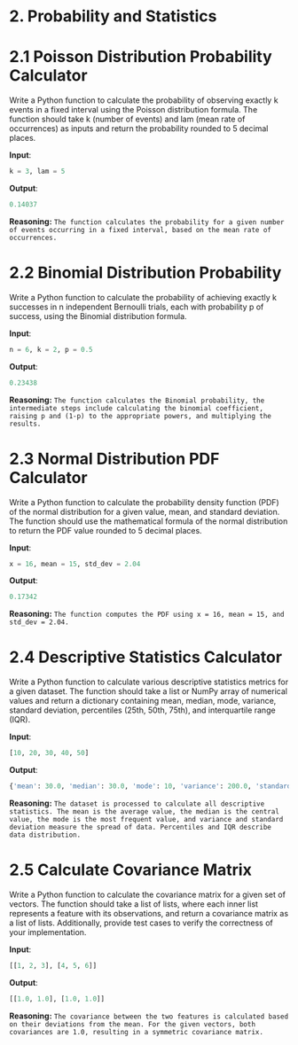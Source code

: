 # 2. Probability and Statistics

# 2.1 Poisson Distribution Probability Calculator
Write a Python function to calculate the probability of observing exactly k events in a fixed interval using the Poisson distribution formula. The function should take k (number of events) and lam (mean rate of occurrences) as inputs and return the probability rounded to 5 decimal places.

**Input**:
```python
k = 3, lam = 5
```

**Output**:
```python
0.14037
```

**Reasoning:**
```The function calculates the probability for a given number of events occurring in a fixed interval, based on the mean rate of occurrences.``` 

# 2.2 Binomial Distribution Probability
Write a Python function to calculate the probability of achieving exactly k successes in n independent Bernoulli trials, each with probability p of success, using the Binomial distribution formula.

**Input**:
```python
n = 6, k = 2, p = 0.5
```

**Output**:
```python
0.23438
```

**Reasoning:**
```The function calculates the Binomial probability, the intermediate steps include calculating the binomial coefficient, raising p and (1-p) to the appropriate powers, and multiplying the results.``` 

# 2.3 Normal Distribution PDF Calculator
Write a Python function to calculate the probability density function (PDF) of the normal distribution for a given value, mean, and standard deviation. The function should use the mathematical formula of the normal distribution to return the PDF value rounded to 5 decimal places. 

**Input**:
```python
x = 16, mean = 15, std_dev = 2.04
```

**Output**:
```python
0.17342
```

**Reasoning:**
```The function computes the PDF using x = 16, mean = 15, and std_dev = 2.04.``` 

# 2.4 Descriptive Statistics Calculator
Write a Python function to calculate various descriptive statistics metrics for a given dataset. The function should take a list or NumPy array of numerical values and return a dictionary containing mean, median, mode, variance, standard deviation, percentiles (25th, 50th, 75th), and interquartile range (IQR).

**Input**:
```python
[10, 20, 30, 40, 50]
```

**Output**:
```python
{'mean': 30.0, 'median': 30.0, 'mode': 10, 'variance': 200.0, 'standard_deviation': 14.142135623730951, '25th_percentile': 20.0, '50th_percentile': 30.0, '75th_percentile': 40.0, 'interquartile_range': 20.0}
```

**Reasoning:**
```The dataset is processed to calculate all descriptive statistics. The mean is the average value, the median is the central value, the mode is the most frequent value, and variance and standard deviation measure the spread of data. Percentiles and IQR describe data distribution.``` 

# 2.5 Calculate Covariance Matrix
Write a Python function to calculate the covariance matrix for a given set of vectors. The function should take a list of lists, where each inner list represents a feature with its observations, and return a covariance matrix as a list of lists. Additionally, provide test cases to verify the correctness of your implementation.

**Input**:
```python
[[1, 2, 3], [4, 5, 6]]
```

**Output**:
```python
[[1.0, 1.0], [1.0, 1.0]]
```

**Reasoning:**
```The covariance between the two features is calculated based on their deviations from the mean. For the given vectors, both covariances are 1.0, resulting in a symmetric covariance matrix.``` 